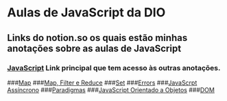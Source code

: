 # Aulas de JavaScript da DIO
## Links do notion.so os quais estão minhas anotações sobre as aulas de JavaScript
### [JavaScript](https://www.notion.so/JavaScript-3343e3c91e6747f4807c616c61c30761) Link principal que tem acesso às outras anotações.
###[Map](https://www.notion.so/Map-3b37a49801744c66bd1415e9207d504c)
###[Map, Filter e Reduce](https://www.notion.so/Map-Filter-e-Reduce-Function-ef550629578d4c14bd9fd696b8c50003)
###[Set](https://www.notion.so/Set-5e9904f68cb24d37a6b395b68c6da955)
###[Errors](https://www.notion.so/Errors-8b706d16648248a4834112100c71fe11)
###[JavaScrpt Assíncrono](https://www.notion.so/JavaScript-Ass-ncrono-08b91c4c4b7d4bdba9aebdf6c6e45c3c)
###[Paradigmas](https://www.notion.so/Paradigmas-a5b7b155855b4349a01bdbf97546f98f)
###[JavaScript Orientado a Objetos](https://www.notion.so/JavaScript-Orientado-a-Objetos-c5d8542555144d00a55353f2042b4b34)
###[DOM](https://www.notion.so/DOM-42c82df9b7cb43758b7a4d16f792849f)
